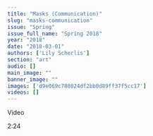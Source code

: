 ```yaml
---
title: "Masks (Communication)"
slug: "masks-communication"
issue: "Spring"
issue_full_name: "Spring 2018"
year: "2018"
date: "2018-03-01"
authors: ['Lily Scherlis']
section: "art"
audio: []
main_image: ""
banner_image: ""
images: ['d9e069c780824df2bb0d89ff37f5cc17']
videos: []
---
```

Video 

 2:24

